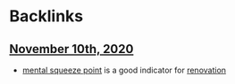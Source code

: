 
# Backlinks
## [November 10th, 2020](<November 10th, 2020.md>)
- [mental squeeze point](<mental squeeze point.md>) is a good indicator for [renovation](<renovation.md>)


